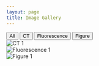 ```yaml
---
layout: page
title: Image Gallery
---
```


<div class="container mt-5">
  <div class="text-center mb-4">
    <button class="btn btn-primary filter" data-filter="all">All</button>
    <button class="btn btn-primary filter" data-filter="CT">CT</button>
    <button class="btn btn-primary filter" data-filter="Fluorescence">Fluorescence</button>
    <button class="btn btn-primary filter" data-filter="Figure">Figure</button>
  </div>

  <div class="gallery">
    <div class="gallery-item all CT">
      <img src="../assets/img/gallery/60dpf_vertebrae_xray.png" alt="CT 1">
    </div>
    <div class="gallery-item all Fluorescence">
      <img src="../assets/img/gallery/Catshark_teeth_denticle.png" alt="Fluorescence 1">
    </div>
    <div class="gallery-item all Figure">
      <img src="../assets/img/gallery/Zebrafish_ceratohyal.png" alt="Figure 1">
    </div>
  </div>
</div>

<script src="https://code.jquery.com/jquery-3.5.1.slim.min.js"></script>
<script src="https://cdn.jsdelivr.net/npm/@popperjs/core@2.9.2/dist/umd/popper.min.js"></script>
<script src="https://stackpath.bootstrapcdn.com/bootstrap/4.5.2/js/bootstrap.min.js"></script>
<script src="https://cdn.jsdelivr.net/npm/isotope-layout@3.0.6/dist/isotope.pkgd.min.js"></script>
<script>
  $(document).ready(function () {
    // Initialize Isotope
    $('.gallery').isotope();

    // Filter items on button click
    $('.filter').click(function () {
      var filterValue = $(this).attr('data-filter');
      $('.gallery').isotope({ filter: filterValue });
    });

    // Add active class to the current button (highlight it)
    $('.filter').on('click', function () {
      $('.filter').removeClass('active');
      $(this).addClass('active');
    });
  });
</script>
